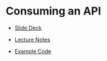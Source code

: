 # Consuming an API

- [Slide Deck](https://enspiral-dev-academy.slides.com/enspiral-dev-academy/consuming-apis-with-ruby/edit)

- [Lecture Notes](./lecture-notes)

- [Example Code](./example-code)

